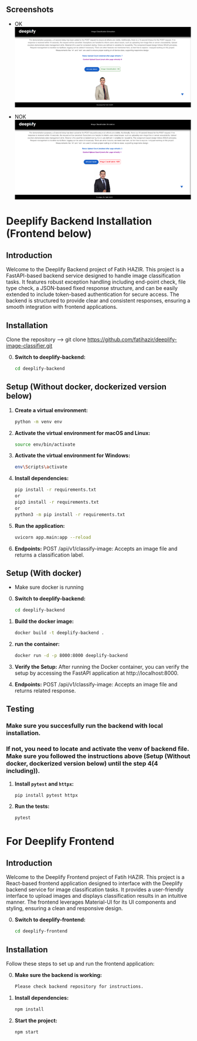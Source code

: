 ## Screenshots

- OK
![OK screenshot](/screenshots/OK.png)

- NOK
![NOK screenshot](/screenshots/NOK.png)

# Deeplify Backend Installation (Frontend below)

## Introduction

Welcome to the Deeplify Backend project of Fatih HAZIR. This project is a FastAPI-based backend service designed to handle image classification tasks. It features robust exception handling including end-point check, file type check, a JSON-based fixed response structure, and can be easily extended to include token-based authentication for secure access. The backend is structured to provide clear and consistent responses, ensuring a smooth integration with frontend applications.

## Installation

Clone the repository --> git clone https://github.com/fatihazir/deeplify-image-classifier.git

0. **Switch to deeplify-backend:**
   ```bash 
   cd deeplify-backend

## Setup (Without docker, dockerized version below)

1. **Create a virtual environment:**
   ```bash
   python -m venv env

2. **Activate the virtual environment for macOS and Linux:**
   ```bash
   source env/bin/activate

3. **Activate the virtual environment for Windows:**
   ```bash
   env\Scripts\activate

4. **Install dependencies:**
   ```bash
   pip install -r requirements.txt
   or
   pip3 install -r requirements.txt
   or
   python3 -m pip install -r requirements.txt

5. **Run the application:**
   ```bash
   uvicorn app.main:app --reload

5. **Endpoints:**
   POST /api/v1/classify-image: Accepts an image file and returns a classification label.


## Setup (With docker)
- Make sure docker is running

0. **Switch to deeplify-backend:**
   ```bash 
   cd deeplify-backend

1. **Build the docker image:**
   ```bash
   docker build -t deeplify-backend .

2. **run the container:**
   ```bash
   docker run -d -p 8000:8000 deeplify-backend

3. **Verify the Setup:**
   After running the Docker container, you can verify the setup by accessing the FastAPI application at http://localhost:8000.


4. **Endpoints:**
   POST /api/v1/classify-image: Accepts an image file and returns related response.


## Testing

### Make sure you succesfully run the backend with local installation.
 
### If not, you need to locate and activate the venv of backend file. Make sure you followed the instructions above (Setup (Without docker, dockerized version below) until the step 4(4 including)).

1. **Install `pytest` and `httpx`:**
   ```bash
   pip install pytest httpx

2. **Run the tests:**
   ```bash
   pytest

# For Deeplify Frontend

## Introduction

Welcome to the Deeplify Frontend project of Fatih HAZIR. This project is a React-based frontend application designed to interface with the Deeplify backend service for image classification tasks. It provides a user-friendly interface to upload images and displays classification results in an intuitive manner. The frontend leverages Material-UI for its UI components and styling, ensuring a clean and responsive design.

0. **Switch to deeplify-frontend:**
   ```bash
   cd deeplify-frontend

## Installation

Follow these steps to set up and run the frontend application:

0. **Make sure the backend is working:**
   ```bash
   Please check backend repository for instructions.

1. **Install dependencies:**
   ```bash
   npm install

2. **Start the project:**
   ```bash
   npm start
   
